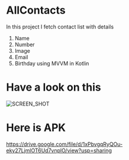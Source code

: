 # AllContacts
In this project I fetch contact list with details
1. Name
2. Number
3. Image
4. Email
5. Birthday
using MVVM in Kotlin

# Have a look on this
![SCREEN_SHOT](https://user-images.githubusercontent.com/79716161/196068446-cd6fad44-581a-477e-8783-22f91c301446.jpeg)


# Here is APK
https://drive.google.com/file/d/1xPbvgqRyQOu-eky27LjmlOT6Ud7vnplO/view?usp=sharing



